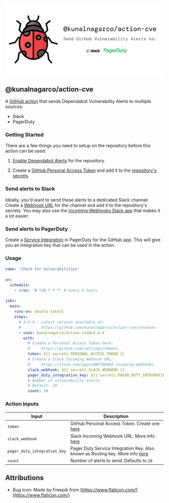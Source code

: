 ![image](/icons/marketing.png)

## @kunalnagarco/action-cve

A [GitHub action](https://github.com/features/actions) that sends Dependabot Vulnerability Alerts to multiple sources:

- Slack
- PagerDuty

### Getting Started

There are a few things you need to setup on the repository before this action can be used:

1. [Enable Dependabot Alerts](https://docs.github.com/en/code-security/supply-chain-security/managing-vulnerabilities-in-your-projects-dependencies/configuring-dependabot-security-updates#managing-dependabot-security-updates-for-your-repositories) for the repository.

2. Create a [GitHub Personal Access Token](https://github.com/settings/tokens) and add it to the [repository's secrets](https://docs.github.com/en/actions/reference/encrypted-secrets#creating-encrypted-secrets-for-a-repository).

### Send alerts to Slack

Ideally, you'd want to send these alerts to a dedicated Slack channel. Create a [Webhook URL](https://api.slack.com/messaging/webhooks) for the channel and add it to the repository's secrets. You may also use the [Incoming Webhooks Slack app](https://slack.com/apps/A0F7XDUAZ-incoming-webhooks?tab=more_info) that makes it a lot easier.

### Send alerts to PagerDuty

Create a [Service Integration](https://support.pagerduty.com/docs/services-and-integrations#section-events-api-v2) in PagerDuty for the GitHub app. This will give you an Integration key that can be used in the action.

### Usage

```yaml
name: 'Check for Vulnerabilities'

on:
  schedule:
    - cron: '0 */6 * * *' # every 6 hours

jobs:
  main:
    runs-on: ubuntu-latest
    steps:
      # X.X.X - Latest version available at:
      #         https://github.com/kunalnagarco/action-cve/releases
      - uses: kunalnagarco/action-cve@vX.X.X
        with:
          # Create a Personal Access Token here:
          #     https://github.com/settings/tokens
          token: ${{ secrets.PERSONAL_ACCESS_TOKEN }}
          # Create a Slack Incoming Webhook URL:
          #     https://slack.com/apps/A0F7XDUAZ-incoming-webhooks
          slack_webhook: ${{ secrets.SLACK_WEBHOOK }}
          pager_duty_integration_key: ${{ secrets.PAGER_DUTY_INTEGRATION_KEY }}
          # Number of vulnerability alerts
          # Default: 20
          count: 10
```

### Action Inputs

| Input                        | Description                                                                                                                                                         |
| ---------------------------- | ------------------------------------------------------------------------------------------------------------------------------------------------------------------- |
| `token`                      | GitHub Personal Access Token. Create one [here](https://github.com/settings/tokens)                                                                                 |
| `slack_webhook`              | Slack Incoming Webhook URL. More info [here](https://slack.com/apps/A0F7XDUAZ-incoming-webhooks)                                                                    |
| `pager_duty_integration_key` | Pager Duty Service Integration Key. Also known as Routing key. More info [here](https://support.pagerduty.com/docs/services-and-integrations#section-events-api-v2) |
| `count`                      | Number of alerts to send. Defaults to `20`                                                                                                                          |

## Attributions

- Bug icon: Made by Freepik from [https://www.flaticon.com/](https://www.flaticon.com/)
